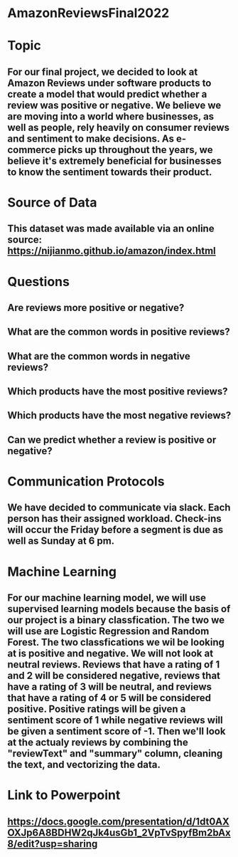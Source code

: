 # AmazonReviewsFinal2022

# Topic

## For our final project, we decided to look at Amazon Reviews under software products to create a model that would predict whether a review was positive or negative. We believe we are moving  into a world where businesses, as well as people, rely heavily on consumer reviews and sentiment to make decisions. As e-commerce picks up throughout the years, we believe it's extremely beneficial for businesses to know the sentiment towards their product. 

# Source of Data

## This dataset was made available via an online source: https://nijianmo.github.io/amazon/index.html

# Questions

## Are reviews more positive or negative?
## What are the common words in positive reviews?
## What are the common words in negative reviews?
## Which products have the most positive reviews?
## Which products have the most negative reviews?
## Can we predict whether a review is positive or negative? 


# Communication Protocols

## We have decided to communicate via slack. Each person has their assigned workload. Check-ins will occur the Friday before a segment is due as well as Sunday at 6 pm. 

# Machine Learning

## For our machine learning model, we will use supervised learning models because the basis of our project is a binary classfication. The two we will use are Logistic Regression and Random Forest. The two classfications we wil be looking at is positive and negative. We will not look at neutral reviews. Reviews that have a rating of 1 and 2 will be considered negative, reviews that have a rating of 3 will be neutral, and reviews that have a rating of 4 or 5 will be considered positive. Positive ratings will be given a sentiment score of 1 while negative reviews will be given a sentiment score of -1. Then we'll look at the actualy reviews by combining the "reviewText" and "summary" column, cleaning the text, and vectorizing the data. 

# Link to Powerpoint

## https://docs.google.com/presentation/d/1dt0AXOXJp6A8BDHW2qJk4usGb1_2VpTvSpyfBm2bAx8/edit?usp=sharing
